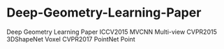 # Deep-Geometry-Learning-Paper
 Deep Geometry Learning Paper
 ICCV2015 MVCNN Multi-view
 CVPR2015 3DShapeNet Voxel
 CVPR2017 PointNet Point
